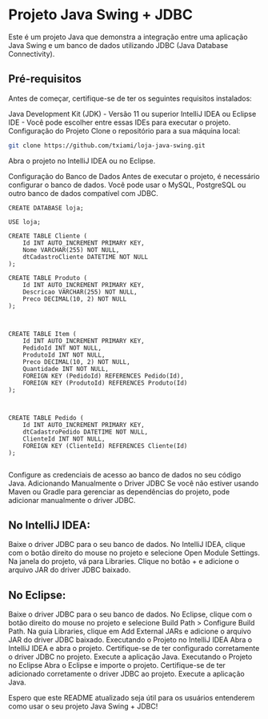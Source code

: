 # Projeto Java Swing + JDBC

Este é um projeto Java que demonstra a integração entre uma aplicação Java Swing e um banco de dados utilizando JDBC (Java Database Connectivity).

## Pré-requisitos
Antes de começar, certifique-se de ter os seguintes requisitos instalados:

Java Development Kit (JDK) - Versão 11 ou superior
IntelliJ IDEA ou Eclipse IDE - Você pode escolher entre essas IDEs para executar o projeto.
Configuração do Projeto
Clone o repositório para a sua máquina local:

```sh
git clone https://github.com/txiami/loja-java-swing.git
```
Abra o projeto no IntelliJ IDEA ou no Eclipse.

Configuração do Banco de Dados
Antes de executar o projeto, é necessário configurar o banco de dados. Você pode usar o MySQL, PostgreSQL ou outro banco de dados compatível com JDBC.
```
CREATE DATABASE loja;

USE loja;

CREATE TABLE Cliente (
    Id INT AUTO_INCREMENT PRIMARY KEY,
    Nome VARCHAR(255) NOT NULL,
    dtCadastroCliente DATETIME NOT NULL
);

CREATE TABLE Produto (
    Id INT AUTO_INCREMENT PRIMARY KEY,
    Descricao VARCHAR(255) NOT NULL,
    Preco DECIMAL(10, 2) NOT NULL
);



CREATE TABLE Item (
    Id INT AUTO_INCREMENT PRIMARY KEY,
    PedidoId INT NOT NULL,
    ProdutoId INT NOT NULL,
    Preco DECIMAL(10, 2) NOT NULL,
    Quantidade INT NOT NULL,
    FOREIGN KEY (PedidoId) REFERENCES Pedido(Id),
    FOREIGN KEY (ProdutoId) REFERENCES Produto(Id)
);



CREATE TABLE Pedido (
    Id INT AUTO_INCREMENT PRIMARY KEY,
    dtCadastroPedido DATETIME NOT NULL,
    ClienteId INT NOT NULL,
    FOREIGN KEY (ClienteId) REFERENCES Cliente(Id)
);


```

Configure as credenciais de acesso ao banco de dados no seu código Java.
Adicionando Manualmente o Driver JDBC
Se você não estiver usando Maven ou Gradle para gerenciar as dependências do projeto, pode adicionar manualmente o driver JDBC.

## No IntelliJ IDEA:

Baixe o driver JDBC para o seu banco de dados.
No IntelliJ IDEA, clique com o botão direito do mouse no projeto e selecione Open Module Settings.
Na janela do projeto, vá para Libraries.
Clique no botão + e adicione o arquivo JAR do driver JDBC baixado.
## No Eclipse:

Baixe o driver JDBC para o seu banco de dados.
No Eclipse, clique com o botão direito do mouse no projeto e selecione Build Path > Configure Build Path.
Na guia Libraries, clique em Add External JARs e adicione o arquivo JAR do driver JDBC baixado.
Executando o Projeto no IntelliJ IDEA
Abra o IntelliJ IDEA e abra o projeto.
Certifique-se de ter configurado corretamente o driver JDBC no projeto.
Execute a aplicação Java.
Executando o Projeto no Eclipse
Abra o Eclipse e importe o projeto.
Certifique-se de ter adicionado corretamente o driver JDBC ao projeto.
Execute a aplicação Java.



Espero que este README atualizado seja útil para os usuários entenderem como usar o seu projeto Java Swing + JDBC!
